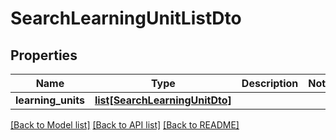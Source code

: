 # SearchLearningUnitListDto

## Properties
Name | Type | Description | Notes
------------ | ------------- | ------------- | -------------
**learning_units** | [**list[SearchLearningUnitDto]**](SearchLearningUnitDto.md) |  | 

[[Back to Model list]](../README.md#documentation-for-models) [[Back to API list]](../README.md#documentation-for-api-endpoints) [[Back to README]](../README.md)

